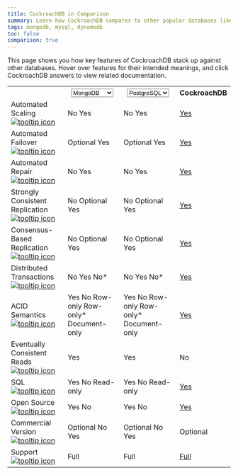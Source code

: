 ```yaml
---
title: CockroachDB in Comparison
summary: Learn how CockroachDB compares to other popular databases like PostgreSQL, Cassandra, MongoDB, Google Cloud Spanner, and more.
tags: mongodb, mysql, dynamodb
toc: false
comparison: true
---
```


This page shows you how key features of CockroachDB stack up against other databases. Hover over features for their intended meanings, and click CockroachDB answers to view related documentation.

<table class="comparison-chart">
  <tr>
    <th></th>
    <th>
      <select data-column="one">
        <option value="MySQL">MySQL</option>
        <option value="PostgreSQL">PostgreSQL</option>
        <option value="Oracle">Oracle</option>
        <option value="SQL Server">SQL Server</option>
        <option value="Cassandra">Cassandra</option>
        <option value="HBase">HBase</option>
        <option value="MongoDB" selected>MongoDB</option>
        <option value="DynamoDB">DynamoDB</option>
        <option value="Spanner">Spanner</option>
      </select>
    </th>
    <th class="comparison-chart__column-two">
      <select data-column="two">
        <option value="MySQL">MySQL</option>
        <option value="PostgreSQL" selected>PostgreSQL</option>
        <option value="Oracle">Oracle</option>
        <option value="SQL Server">SQL Server</option>
        <option value="Cassandra">Cassandra</option>
        <option value="HBase">HBase</option>
        <option value="MongoDB">MongoDB</option>
        <option value="DynamoDB">DynamoDB</option>
        <option value="Spanner">Spanner</option>
      </select>
    </th>
    <th>CockroachDB</th>
  </tr>
  <tr>
    <td class="comparison-chart__feature">
      Automated Scaling
      <a href="#" data-toggle="tooltip" title="Automatic and continuous rebalancing of data between the nodes of a cluster.">
        <img src="{{ 'images/v2.1/icon_info.svg' | relative_url }}" alt="tooltip icon">
      </a>
    </td>
    <td class="comparison-chart__column-one">
      <span class="support gray" data-dbs='["MySQL", "PostgreSQL", "Oracle", "SQL Server"]'>No</span>
      <span class="support" data-dbs='["Cassandra", "HBase", "MongoDB", "DynamoDB", "Spanner"]'>Yes</span>
    </td>
    <td class="comparison-chart__column-two">
      <span class="support gray" data-dbs='["MySQL", "PostgreSQL", "Oracle", "SQL Server"]'>No</span>
      <span class="support" data-dbs='["Cassandra", "HBase", "MongoDB", "DynamoDB", "Spanner"]'>Yes</span>
    </td>
    <td><a class="comparison-chart__link" href="frequently-asked-questions.html#how-does-cockroachdb-scale">Yes</a></td>
  </tr>
  <tr>
    <td class="comparison-chart__feature">
      Automated Failover
      <a href="#" data-toggle="tooltip" title="Uninterrupted availability of data through small- and large-scale failures, from server restarts to datacenter outages.">
        <img src="{{ 'images/v2.1/icon_info.svg' | relative_url }}" alt="tooltip icon">
      </a>
    </td>
    <td class="comparison-chart__column-one">
      <span class="support" data-dbs='["MySQL", "PostgreSQL", "Oracle", "SQL Server"]'>Optional</span>
      <span class="support" data-dbs='["Cassandra", "HBase", "MongoDB", "DynamoDB", "Spanner"]'>Yes</span>
    </td>
    <td class="comparison-chart__column-two">
      <span class="support" data-dbs='["MySQL", "PostgreSQL", "Oracle", "SQL Server"]'>Optional</span>
      <span class="support" data-dbs='["Cassandra", "HBase", "MongoDB", "DynamoDB", "Spanner"]'>Yes</span>
    </td>
    <td><a class="comparison-chart__link" href="frequently-asked-questions.html#how-does-cockroachdb-survive-failures">Yes</a></td>
  </tr>
  <tr>
    <td class="comparison-chart__feature">
      Automated Repair
      <a href="#" data-toggle="tooltip" title="Automatic repair of missing data after failures, using unaffected replicas as sources.">
        <img src="{{ 'images/v2.1/icon_info.svg' | relative_url }}" alt="tooltip icon">
      </a>
    </td>
    <td class="comparison-chart__column-one">
      <span class="support gray" data-dbs='["MySQL", "PostgreSQL", "Oracle", "SQL Server"]'>No</span>
      <span class="support" data-dbs='["Cassandra", "HBase", "MongoDB", "DynamoDB", "Spanner"]'>Yes</span>
    </td>
    <td class="comparison-chart__column-two">
      <span class="support gray" data-dbs='["MySQL", "PostgreSQL", "Oracle", "SQL Server"]'>No</span>
      <span class="support" data-dbs='["Cassandra", "HBase", "MongoDB", "DynamoDB", "Spanner"]'>Yes</span>
    </td>
    <td><a class="comparison-chart__link" href="frequently-asked-questions.html#how-does-cockroachdb-survive-failures">Yes</a></td>
  </tr>
  <tr>
    <td class="comparison-chart__feature">
      Strongly Consistent Replication
      <a href="#" data-toggle="tooltip" title="Once a transaction is committed, all reads are guaranteed to see it.">
        <img src="{{ 'images/v2.1/icon_info.svg' | relative_url }}" alt="tooltip icon">
      </a>
    </td>
    <td class="comparison-chart__column-one">
      <span class="support gray" data-dbs='["MySQL", "PostgreSQL", "HBase", "MongoDB"]'>No</span>
      <span class="support" data-dbs='["Oracle", "SQL Server", "Cassandra"]'>Optional</span>
      <span class="support" data-dbs='["DynamoDB", "Spanner"]'>Yes</span>
    </td>
    <td class="comparison-chart__column-two">
      <span class="support gray" data-dbs='["MySQL", "PostgreSQL", "HBase", "MongoDB"]'>No</span>
      <span class="support" data-dbs='["Oracle", "SQL Server", "Cassandra"]'>Optional</span>
      <span class="support" data-dbs='["DynamoDB", "Spanner"]'>Yes</span>
    </td>
    <td><a class="comparison-chart__link" href="frequently-asked-questions.html#how-is-cockroachdb-strongly-consistent">Yes</a></td>
  </tr>
  <tr>
    <td class="comparison-chart__feature">
      Consensus-Based Replication
      <a href="#" data-toggle="tooltip" title="Guarantee that progress can be made as long as any majority of nodes is available (e.g., 3 of 5).">
        <img src="{{ 'images/v2.1/icon_info.svg' | relative_url }}" alt="tooltip icon">
      </a>
    </td>
    <td class="comparison-chart__column-one">
      <span class="support gray" data-dbs='["MySQL", "PostgreSQL", "Oracle", "SQL Server", "HBase", "MongoDB"]'>No</span>
      <span class="support" data-dbs='["Cassandra"]'>Optional</span>
      <span class="support" data-dbs='["DynamoDB", "Spanner"]'>Yes</span>
    </td>
    <td class="comparison-chart__column-two">
      <span class="support gray" data-dbs='["MySQL", "PostgreSQL", "Oracle", "SQL Server", "HBase", "MongoDB"]'>No</span>
      <span class="support" data-dbs='["Cassandra"]'>Optional</span>
      <span class="support" data-dbs='["DynamoDB", "Spanner"]'>Yes</span>
    </td>
    <td><a class="comparison-chart__link" href="frequently-asked-questions.html#how-is-cockroachdb-strongly-consistent">Yes</a></td>
  </tr>
  <tr>
    <td class="comparison-chart__feature">
      Distributed Transactions
      <a href="#" data-toggle="tooltip" title="Correctly committed transactions across a distributed cluster, whether it’s a few nodes in a single location or many nodes in multiple datacenters.">
        <img src="{{ 'images/v2.1/icon_info.svg' | relative_url }}" alt="tooltip icon">
      </a>
    </td>
    <td class="comparison-chart__column-one">
      <span class="support gray" data-dbs='["MySQL", "PostgreSQL", "Cassandra", "HBase", "MongoDB"]'>No</span>
      <span class="support" data-dbs='["Oracle", "SQL Server", "Spanner"]'>Yes</span>
      <span class="support gray" data-dbs='["DynamoDB"]'>No*</span>
    </td>
    <td class="comparison-chart__column-two">
      <span class="support gray" data-dbs='["MySQL", "PostgreSQL", "Cassandra", "HBase", "MongoDB", "DynamoDB"]'>No</span>
      <span class="support" data-dbs='["Oracle", "SQL Server", "Spanner"]'>Yes</span>
      <span class="support gray" data-dbs='["DynamoDB"]'>No*</span>
    </td>
    <td><a class="comparison-chart__link" href="frequently-asked-questions.html#does-cockroachdb-support-distributed-transactions">Yes</a></td>
  </tr>
  <tr>
    <td class="comparison-chart__feature">
      ACID Semantics
      <a href="#" data-toggle="tooltip" title="Guarantee that every transaction provides atomicity, consistency, isolation, and durability.">
        <img src="{{ 'images/v2.1/icon_info.svg' | relative_url }}" alt="tooltip icon">
      </a>
    </td>
    <td class="comparison-chart__column-one">
      <span class="support" data-dbs='["MySQL", "PostgreSQL", "Oracle", "SQL Server", "Spanner"]'>Yes</span>
      <span class="support gray" data-dbs='["Cassandra"]'>No</span>
      <span class="support" data-dbs='["HBase"]'>Row-only</span>
      <span class="support" data-dbs='["DynamoDB"]'>Row-only*</span>
      <span class="support" data-dbs='["MongoDB"]'>Document-only</span>
    </td>
    <td class="comparison-chart__column-two">
      <span class="support" data-dbs='["MySQL", "PostgreSQL", "Oracle", "SQL Server", "Spanner"]'>Yes</span>
      <span class="support gray" data-dbs='["Cassandra"]'>No</span>
      <span class="support" data-dbs='["HBase"]'>Row-only</span>
      <span class="support" data-dbs='["DynamoDB"]'>Row-only*</span>
      <span class="support" data-dbs='["MongoDB"]'>Document-only</span>
    </td>
    <td><a class="comparison-chart__link" href="frequently-asked-questions.html#do-transactions-in-cockroachdb-guarantee-acid-semantics">Yes</a></td>
  </tr>
  <tr>
    <td class="comparison-chart__feature">
      Eventually Consistent Reads
      <a href="#" data-toggle="tooltip" title="Optionally allows reading from replicas that do not have the most recently written data.">
        <img src="{{ 'images/v2.1/icon_info.svg' | relative_url }}" alt="tooltip icon">
      </a>
    </td>
    <td class="comparison-chart__column-one">
      <span class="support" data-dbs='["MySQL", "PostgreSQL", "Oracle", "SQL Server", "Cassandra", "HBase", "MongoDB", "DynamoDB", "Spanner"]'>Yes</span>
    </td>
    <td class="comparison-chart__column-two">
      <span class="support" data-dbs='["MySQL", "PostgreSQL", "Oracle", "SQL Server", "Cassandra", "HBase", "MongoDB", "DynamoDB", "Spanner"]'>Yes</span>
    </td>
    <td><span class="gray comparison-chart__cockroach">No</span></td>
  </tr>
  <tr>
    <td class="comparison-chart__feature">
      SQL
      <a href="#" data-toggle="tooltip" title="Developer endpoint is based on the SQL database query language standard.">
        <img src="{{ 'images/v2.1/icon_info.svg' | relative_url }}" alt="tooltip icon">
      </a>
    </td>
    <td class="comparison-chart__column-one">
      <span class="support" data-dbs='["MySQL", "PostgreSQL", "Oracle", "SQL Server"]'>Yes</span>
      <span class="support gray" data-dbs='["Cassandra", "HBase", "MongoDB", "DynamoDB"]'>No</span>
      <span class="support" data-dbs='["Spanner"]'>Read-only</span>
    </td>
    <td class="comparison-chart__column-two">
      <span class="support" data-dbs='["MySQL", "PostgreSQL", "Oracle", "SQL Server"]'>Yes</span>
      <span class="support gray" data-dbs='["Cassandra", "HBase", "MongoDB", "DynamoDB"]'>No</span>
      <span class="support" data-dbs='["Spanner"]'>Read-only</span>
    </td>
    <td><a class="comparison-chart__link" href="frequently-asked-questions.html#why-is-cockroachdb-sql">Yes</a></td>
  </tr>
  <tr>
    <td class="comparison-chart__feature">
      Open Source
      <a href="#" data-toggle="tooltip" title="Source code of the database is freely available for study, change, and distribution to anyone and for any purpose.">
        <img src="{{ 'images/v2.1/icon_info.svg' | relative_url }}" alt="tooltip icon">
      </a>
    </td>
    <td class="comparison-chart__column-one">
      <span class="support" data-dbs='["MySQL", "PostgreSQL", "Cassandra", "HBase", "MongoDB"]'>Yes</span>
      <span class="support gray" data-dbs='["Oracle", "SQL Server", "DynamoDB", "Spanner"]'>No</span>
    </td>
    <td class="comparison-chart__column-two">
      <span class="support" data-dbs='["MySQL", "PostgreSQL", "Cassandra", "HBase", "MongoDB"]'>Yes</span>
      <span class="support gray" data-dbs='["Oracle", "SQL Server", "DynamoDB", "Spanner"]'>No</span>
    </td>
    <td><a class="comparison-chart__link" href="https://wiki.crdb.io/wiki/spaces/CRDB/pages/73204033/Contributing+to+CockroachDB" target="_blank" rel="noopener">Yes</a></td>
  </tr>
  <tr>
    <td class="comparison-chart__feature">
      Commercial Version
      <a href="#" data-toggle="tooltip" title="Enterprise or expanded version of the database available to paying customers.">
        <img src="{{ 'images/v2.1/icon_info.svg' | relative_url }}" alt="tooltip icon">
      </a>
    </td>
    <td class="comparison-chart__column-one">
      <span class="support" data-dbs='["MySQL", "Cassandra", "HBase", "MongoDB"]'>Optional</span>
      <span class="support gray" data-dbs='["PostgreSQL"]'>No</span>
      <span class="support" data-dbs='["Oracle", "SQL Server", "DynamoDB", "Spanner"]'>Yes</span>
    </td>
    <td class="comparison-chart__column-two">
      <span class="support" data-dbs='["MySQL", "Cassandra", "HBase", "MongoDB"]'>Optional</span>
      <span class="support gray" data-dbs='["PostgreSQL"]'>No</span>
      <span class="support" data-dbs='["Oracle", "SQL Server", "DynamoDB", "Spanner"]'>Yes</span>
    </td>
    <td><span class="comparison-chart__cockroach">Optional</span></td>
  </tr>
  <tr>
    <td class="comparison-chart__feature">
      Support
      <a href="#" data-toggle="tooltip" title='Guidance on database usage and troubleshooting, either "Limited" (free, community-based) or "Full" (paid, 24/7 access to dedicated staff).'>
        <img src="{{ 'images/v2.1/icon_info.svg' | relative_url }}" alt="tooltip icon">
      </a>
    </td>
    <td class="comparison-chart__column-one">
      <span class="support" data-dbs='["MySQL", "PostgreSQL", "Oracle", "SQL Server", "Cassandra", "HBase", "MongoDB", "DynamoDB", "Spanner"]'>Full</span>
    </td>
    <td class="comparison-chart__column-two">
      <span class="support" data-dbs='["MySQL", "PostgreSQL", "Oracle", "SQL Server", "Cassandra", "HBase", "MongoDB", "DynamoDB", "Spanner"]'>Full</span>
    </td>
    <td><a class="comparison-chart__link" href="https://www.cockroachlabs.com/pricing/">Full</a></td>
  </tr>
</table>

<div style="display:none;" class="footnote">* In DynamoDB, distributed transactions and ACID semantics across all data in the database, not just per row, requires an additional <a href="https://aws.amazon.com/blogs/aws/dynamodb-transaction-library/">transaction library</a>.</div>
